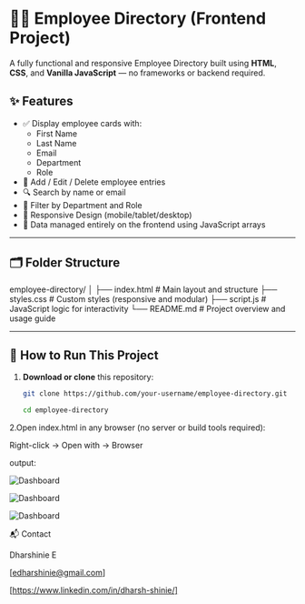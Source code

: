 # 👩‍💼 Employee Directory (Frontend Project)

A fully functional and responsive Employee Directory built using **HTML**, **CSS**, and **Vanilla JavaScript** — no frameworks or backend required.

## ✨ Features

- ✅ Display employee cards with:
  - First Name
  - Last Name
  - Email
  - Department
  - Role
- 📝 Add / Edit / Delete employee entries
- 🔍 Search by name or email
- 🎯 Filter by Department and Role
- 📱 Responsive Design (mobile/tablet/desktop)
- 🔄 Data managed entirely on the frontend using JavaScript arrays

---

## 🗂 Folder Structure

employee-directory/
│
├── index.html # Main layout and structure
├── styles.css # Custom styles (responsive and modular)
├── script.js # JavaScript logic for interactivity
└── README.md # Project overview and usage guide


---

## 🚀 How to Run This Project

1. **Download or clone** this repository:
   ```bash
   git clone https://github.com/your-username/employee-directory.git
   
   cd employee-directory

2.Open index.html in any browser (no server or build tools required):

Right-click → Open with → Browser

output:

![Dashboard]( https://github.com/user-attachments/assets/3acaab4b-c965-48fd-afa7-f9781836846d)



![Dashboard](https://github.com/user-attachments/assets/c376120b-95a6-462e-b267-8872a3d2b2fc)



![Dashboard]( https://github.com/user-attachments/assets/dd4cf632-3064-4895-b365-b43344d42c6f)

 

📬 Contact

Dharshinie E

[edharshinie@gmail.com] 

[https://www.linkedin.com/in/dharsh-shinie/]
